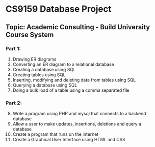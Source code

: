 # CS9159 Database Project
## Topic: Academic Consulting - Build University Course System
### Part 1:
1. Drawing ER diagrams
2. Converting an ER diagram to a relational database
3. Creating a database using SQL
4. Creating tables using SQL
5. Inserting, modifying and deleting data from tables using SQL
6. Querying a database using SQL
7. Doing a bulk load of a table using a comma separated file

### Part 2:
8. Write a program using PHP and mysql that connects to a backend database
9. Allow a user to make updates, insertions, deletions and query a database
10. Create a program that runs on the internet
11. Create a Graphical User Interface using HTML and CSS
